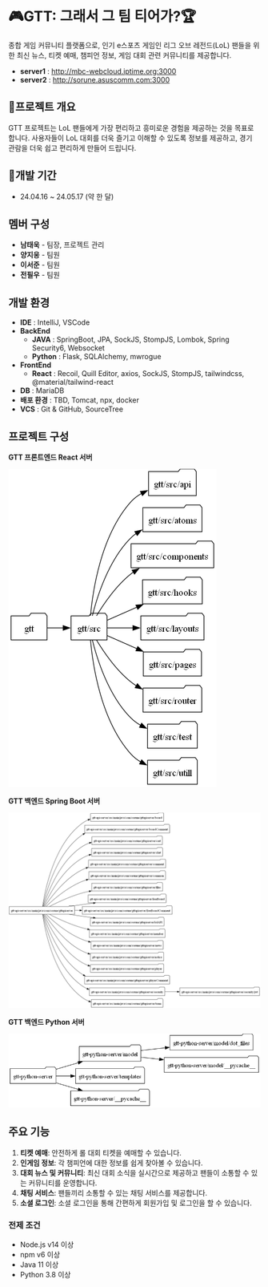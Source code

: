 # 🎮GTT: 그래서 그 팀 티어가?🏆
종합 게임 커뮤니티 플랫폼으로, 인기 e스포츠 게임인 리그 오브 레전드(LoL) 팬들을 위한 최신 뉴스, 티켓 예매, 챔피언 정보, 게임 대회 관련 커뮤니티를 제공합니다.
- **server1** : http://mbc-webcloud.iptime.org:3000
- **server2** : http://sorune.asuscomm.com:3000

## 🌟프로젝트 개요
GTT 프로젝트는 LoL 팬들에게 가장 편리하고 흥미로운 경험을 제공하는 것을 목표로 합니다. 사용자들이 LoL 대회를 더욱 즐기고 이해할 수 있도록 정보를 제공하고, 경기 관람을 더욱 쉽고 편리하게 만들어 드립니다.

## 📅개발 기간
- 24.04.16 ~ 24.05.17 (약 한 달)

## 멤버 구성
- **남태욱** - 팀장, 프로젝트 관리
- **양지웅** - 팀원
- **이서준** - 팀원
- **전필우** - 팀원

## 개발 환경
- **IDE** : IntelliJ, VSCode
- **BackEnd**
  - **JAVA** : SpringBoot, JPA, SockJS, StompJS, Lombok, Spring Security6, Websocket 
  - **Python** : Flask, SQLAlchemy, mwrogue
- **FrontEnd**
  - **React** : Recoil, Quill Editor, axios, SockJS, StompJS, tailwindcss, @material/tailwind-react
- **DB** : MariaDB
- **배포 환경** : TBD, Tomcat, npx, docker
- **VCS** : Git & GitHub, SourceTree

## 프로젝트 구성
**GTT 프론트엔드 React 서버**

![gtt.png](gtt-python-server%2Fmodel%2Fdot_files%2Fgtt.png)

**GTT 백엔드 Spring Boot 서버**


![gtt-api-server.png](gtt-python-server%2Fmodel%2Fdot_files%2Fgtt-api-server.png)

**GTT 백엔드 Python 서버**


![gtt-python-server.png](gtt-python-server%2Fmodel%2Fdot_files%2Fgtt-python-server.png)
## 주요 기능
1. **티켓 예매**: 안전하게 롤 대회 티켓을 예매할 수 있습니다.
2. **인게임 정보**: 각 챔피언에 대한 정보를 쉽게 찾아볼 수 있습니다.
3. **대회 뉴스 및 커뮤니티**: 최신 대회 소식을 실시간으로 제공하고 팬들이 소통할 수 있는 커뮤니티를 운영합니다.
4. **채팅 서비스**: 팬들끼리 소통할 수 있는 채팅 서비스를 제공합니다.
5. **소셜 로그인**: 소셜 로그인을 통해 간편하게 회원가입 및 로그인을 할 수 있습니다.

### 전제 조건

- Node.js v14 이상
- npm v6 이상
- Java 11 이상
- Python 3.8 이상
